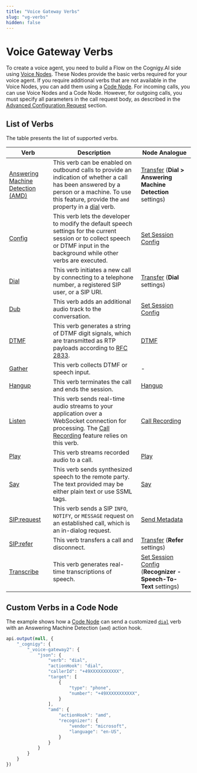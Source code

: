 ```yaml
---
title: "Voice Gateway Verbs"
slug: "vg-verbs"
hidden: false
---
```


# Voice Gateway Verbs

To create a voice agent,
you need to build a Flow on the Cognigy.AI side using [Voice Nodes](../../../ai/build/node-reference/voice/voice-gateway/overview.md).
These Nodes provide the basic verbs required for your voice agent. If you require additional verbs that are not available in the Voice Nodes, you can add them using a [Code Node](#custom-verbs-in-a-code-node). 
For incoming calls, you can use Voice Nodes and a Code Node. However, for outgoing calls, you must specify all parameters in the call request body, as described in the [Advanced Configuration Request](../../creating-outbound-calls.md#advanced-configuration-request) section.

## List of Verbs

The table presents the list of supported verbs.

| Verb                                        | Description                                                                                                                                                                                                  | Node Analogue                                                                                                                                |
|---------------------------------------------|--------------------------------------------------------------------------------------------------------------------------------------------------------------------------------------------------------------|----------------------------------------------------------------------------------------------------------------------------------------------|
| [Answering Machine Detection (AMD)](amd.md) | This verb can be enabled on outbound calls to provide an indication of whether a call has been answered by a person or a machine. To use this feature, provide the `amd` property in a [dial](dial.md) verb. | [Transfer](../../../ai/build/node-reference/voice/voice-gateway/transfer.md) (**Dial > Answering Machine Detection** settings)               |
| [Config](config.md)                         | This verb lets the developer to modify the default speech settings for the current session or to collect speech or DTMF input in the background while other verbs are executed.                              | [Set Session Config](../../../ai/build/node-reference/voice/voice-gateway/set-session-config.md)                                             |
| [Dial](dial.md)                             | This verb initiates a new call by connecting to a telephone number, a registered SIP user, or a SIP URI.                                                                                                     | [Transfer](../../../ai/build/node-reference/voice/voice-gateway/transfer.md) (**Dial** settings)                                             |
| [Dub](dub.md)                               | This verb adds an additional audio track to the conversation.                                                                                                                                                | [Set Session Config](../../../ai/build/node-reference/voice/voice-gateway/set-session-config.md)                                             |
| [DTMF](dtmf.md)                             | This verb generates a string of DTMF digit signals, which are transmitted as RTP payloads according to [RFC 2833](https://datatracker.ietf.org/doc/html/rfc2833).                                            | [DTMF](../../../ai/build/node-reference/voice/voice-gateway/dtmf.md)                                                                         |
| [Gather](gather.md)                         | This verb collects DTMF or speech input.                                                                                                                                                                     | -                                                                                                                                            |
| [Hangup](hangup.md)                         | This verb terminates the call and ends the session.                                                                                                                                                          | [Hangup](../../../ai/build/node-reference/voice/voice-gateway/hangup.md)                                                                     |
| [Listen](listen.md)                         | This verb sends real-time audio streams to your application over a WebSocket connection for processing. The [Call Recording](../../webapp/recent-calls.md#call-recordings) feature relies on this verb.      | [Call Recording](../../../ai/build/node-reference/voice/voice-gateway/call-recording.md)                                                     |
| [Play](play.md)                             | This verb streams recorded audio to a call.                                                                                                                                                                  | [Play](../../../ai/build/node-reference/voice/voice-gateway/play.md)                                                                         |
| [Say](say.md)                               | This verb sends synthesized speech to the remote party. The text provided may be either plain text or use SSML tags.                                                                                         | [Say](../../../ai/build/node-reference/basic/say.md#voice-gateway)                                                                           |
| [SIP:request](sip-request.md)               | This verb sends a SIP `INFO`, `NOTIFY`, or `MESSAGE` request on an established call, which is an in-dialog request.                                                                                          | [Send Metadata](../../../ai/build/node-reference/voice/voice-gateway/send-metadata.md)                                                       |
| [SIP:refer](sip-refer.md)                   | This verb transfers a call and disconnect.                                                                                                                                                                   | [Transfer](../../../ai/build/node-reference/voice/voice-gateway/transfer.md) (**Refer** settings)                                            |
| [Transcribe](transcribe.md)                 | This verb generates real-time transcriptions of speech.                                                                                                                                                      | [Set Session Config](../../../ai/build/node-reference/voice/voice-gateway/set-session-config.md)  (**Recognizer - Speech-To-Text** settings) |

## Custom Verbs in a Code Node

The example shows how a [Code Node](../../../ai/build/node-reference/basic/code/overview.md) can send a customized [`dial`](dial.md) verb with an Answering Machine Detection
(`amd`) action hook.

```javascript
api.output(null, {
    "_cognigy": {
        "_voice-gateway2": {
            "json": {
                "verb": "dial",
                "actionHook": "dial",
                "callerId": "+49XXXXXXXXXXX",
                "target": [
                    {
                        "type": "phone",
                        "number": "+49XXXXXXXXXXX",
                    }
                ],
                "amd": {
                    "actionHook": "amd",
                    "recognizer": {
                        "vendor": "microsoft",
                        "language": "en-US",
                    }
                }
            }
        }
    }
})
```